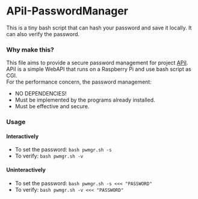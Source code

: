 # APiI-PasswordManager
This is a tiny bash script that can hash your password and save it locally. It can also verify the password.  

### Why make this?
This file aims to provide a secure password management for project [APiI](https://github.com/Catboy96/APiI).   
APiI is a simple WebAPI that runs on a Raspberry Pi and use bash script as CGI.  
For the performance concern, the password management:
* NO DEPENDENCIES!
* Must be implemented by the programs already installed.
* Must be effective and secure.

### Usage
#### Interactively
* To set the password: `bash pwmgr.sh -s`
* To verify: `bash pwmgr.sh -v`
#### Uninteractively
* To set the password: `bash pwmgr.sh -s <<< "PASSWORD"`
* To verify: `bash pwmgr.sh -v <<< "PASSWORD"`

